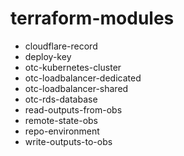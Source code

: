 # terraform-modules

- cloudflare-record
- deploy-key
- otc-kubernetes-cluster
- otc-loadbalancer-dedicated
- otc-loadbalancer-shared
- otc-rds-database
- read-outputs-from-obs
- remote-state-obs
- repo-environment
- write-outputs-to-obs
